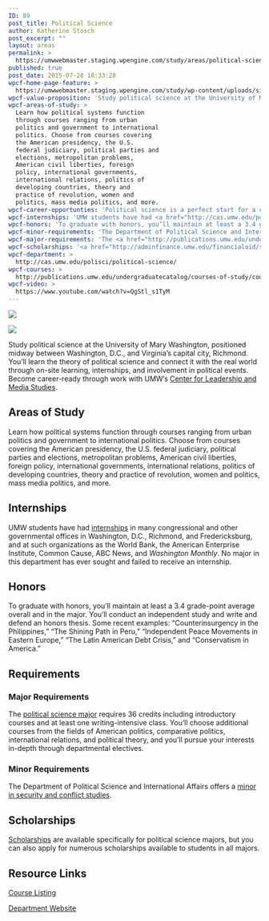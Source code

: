 ```yaml
---
ID: 89
post_title: Political Science
author: Katherine Stosch
post_excerpt: ""
layout: areas
permalink: >
  https://umwwebmaster.staging.wpengine.com/study/areas/political-science/
published: true
post_date: 2015-07-28 18:33:28
wpcf-home-page-feature: >
  https://umwwebmaster.staging.wpengine.com/study/wp-content/uploads/sites/5/2015/07/NS-Political-Science-2e.jpg
wpcf-value-proposition: 'Study political science at the University of Mary Washington, positioned midway between Washington, D.C., and Virginia’s capital city, Richmond. You’ll learn the theory of political science and connect it with the real world through on-site learning, internships, and involvement in political events. Become career-ready through work with UMW’s <a href="/clms/">Center for Leadership and Media Studies</a>.'
wpcf-areas-of-study: >
  Learn how political systems function
  through courses ranging from urban
  politics and government to international
  politics. Choose from courses covering
  the American presidency, the U.S.
  federal judiciary, political parties and
  elections, metropolitan problems,
  American civil liberties, foreign
  policy, international governments,
  international relations, politics of
  developing countries, theory and
  practice of revolution, women and
  politics, mass media politics, and more.
wpcf-career-opportunties: 'Political science is a perfect start for a career in law, urban planning, teaching, government, and private enterprise. Our political science alumni win Fulbright Scholarships, get published in peer-reviewed journals, work for presidential campaigns, and go to well-regarded graduate schools. To see where our graduates have landed, visit <a href="http://cas.umw.edu/polisci/about-our-students-and-alumni/recent-careers/">careers</a>.'
wpcf-internships: 'UMW students have had <a href="http://cas.umw.edu/polisci/about-our-students-and-alumni/recent-internships/">internships</a> in many congressional and other governmental offices in Washington, D.C., Richmond, and Fredericksburg, and at such organizations as the World Bank, the American Enterprise Institute, Common Cause, ABC News, and <em>Washington Monthly</em>. No major in this department has ever sought and failed to receive an internship.'
wpcf-honors: 'To graduate with honors, you’ll maintain at least a 3.4 grade-point average overall and in the major. You’ll conduct an independent study and write and defend an honors thesis. Some recent examples: “Counterinsurgency in the Philippines,” “The Shining Path in Peru,” “Independent Peace Movements in Eastern Europe,” “The Latin American Debt Crisis,” and “Conservatism in America.”'
wpcf-minor-requirements: 'The Department of Political Science and International Affairs offers a <a href="http://publications.umw.edu/undergraduatecatalog/courses-of-study/minors/security-and-conflict-studies-minor/">minor in security and conflict studies</a>.'
wpcf-major-requirements: 'The <a href="http://publications.umw.edu/undergraduatecatalog/courses-of-study/majors/psci/">political science major</a> requires 36 credits including introductory courses and at least one writing-intensive class. You’ll choose additional courses from the fields of American politics, comparative politics, international relations, and political theory, and you’ll pursue your interests in-depth through departmental electives.'
wpcf-scholarships: '<a href="http://adminfinance.umw.edu/financialaid/scholarship-information/">Scholarships</a> are available specifically for political science majors, but you can also apply for numerous scholarships available to students in all majors.'
wpcf-department: >
  http://cas.umw.edu/polisci/political-science/
wpcf-courses: >
  http://publications.umw.edu/undergraduatecatalog/courses-of-study/course-descriptions/psci/
wpcf-video: >
  https://www.youtube.com/watch?v=QgStl_s1TyM
---
```


<!-- Types Custom Fields: -->
[![](https://umwwebmaster.staging.wpengine.com/study/wp-content/uploads/sites/5/2015/07/NS-Political-Science-2e.jpg)](https://umwwebmaster.staging.wpengine.com/study/wp-content/uploads/sites/5/2015/07/NS-Political-Science-2e.jpg)
<!-- End home-page-feature -->

<!-- video -->
[![](https://i.ytimg.com/vi/QgStl_s1TyM/hqdefault.jpg)](https://www.youtube.com/watch?v=QgStl_s1TyM)
<!-- End video -->

<!-- value-proposition -->
Study political science at the University of Mary Washington, positioned midway between Washington, D.C., and Virginia’s capital city, Richmond. You’ll learn the theory of political science and connect it with the real world through on-site learning, internships, and involvement in political events. Become career-ready through work with UMW’s [Center for Leadership and Media Studies](/clms/).
<!-- End value-proposition -->

<!-- areas-of-study -->
## Areas of Study
Learn how political systems function through courses ranging from urban politics and government to international politics. Choose from courses covering the American presidency, the U.S. federal judiciary, political parties and elections, metropolitan problems, American civil liberties, foreign policy, international governments, international relations, politics of developing countries, theory and practice of revolution, women and politics, mass media politics, and more.
<!-- End areas-of-study -->

<!-- internships -->
## Internships
UMW students have had [internships](http://cas.umw.edu/polisci/about-our-students-and-alumni/recent-internships/) in many congressional and other governmental offices in Washington, D.C., Richmond, and Fredericksburg, and at such organizations as the World Bank, the American Enterprise Institute, Common Cause, ABC News, and *Washington Monthly*. No major in this department has ever sought and failed to receive an internship.
<!-- End internships -->

<!-- honors -->
## Honors
To graduate with honors, you’ll maintain at least a 3.4 grade-point average overall and in the major. You’ll conduct an independent study and write and defend an honors thesis. Some recent examples: “Counterinsurgency in the Philippines,” “The Shining Path in Peru,” “Independent Peace Movements in Eastern Europe,” “The Latin American Debt Crisis,” and “Conservatism in America.”
<!-- End honors -->

<!-- requirements -->
## Requirements

<!-- major-requirements -->
### Major Requirements
The [political science major](http://publications.umw.edu/undergraduatecatalog/courses-of-study/majors/psci/) requires 36 credits including introductory courses and at least one writing-intensive class. You’ll choose additional courses from the fields of American politics, comparative politics, international relations, and political theory, and you’ll pursue your interests in-depth through departmental electives.
<!-- End major-requirements -->

<!-- minor-requirements -->
### Minor Requirements
The Department of Political Science and International Affairs offers a [minor in security and conflict studies](http://publications.umw.edu/undergraduatecatalog/courses-of-study/minors/security-and-conflict-studies-minor/).
<!-- End minor-requirements -->

<!-- End requirements -->

<!-- scholarships -->
## Scholarships
[Scholarships](http://adminfinance.umw.edu/financialaid/scholarship-information/) are available specifically for political science majors, but you can also apply for numerous scholarships available to students in all majors.
<!-- End scholarships -->

<!-- resource-links -->
## Resource Links

<!-- courses -->
[Course Listing](http://publications.umw.edu/undergraduatecatalog/courses-of-study/course-descriptions/psci/)

<!-- End courses -->


<!-- department -->
[Department Website](http://cas.umw.edu/polisci/political-science/)

<!-- End department -->

<!-- End resource-links -->

<!-- End Types Custom Fields -->